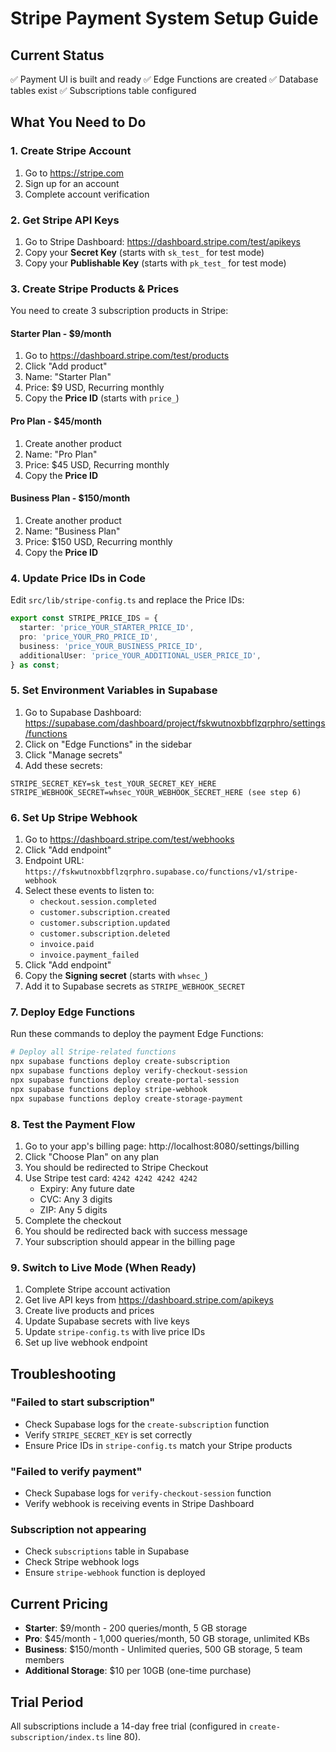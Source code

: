 # Stripe Payment System Setup Guide

## Current Status
✅ Payment UI is built and ready
✅ Edge Functions are created
✅ Database tables exist
✅ Subscriptions table configured

## What You Need to Do

### 1. Create Stripe Account
1. Go to https://stripe.com
2. Sign up for an account
3. Complete account verification

### 2. Get Stripe API Keys
1. Go to Stripe Dashboard: https://dashboard.stripe.com/test/apikeys
2. Copy your **Secret Key** (starts with `sk_test_` for test mode)
3. Copy your **Publishable Key** (starts with `pk_test_` for test mode)

### 3. Create Stripe Products & Prices

You need to create 3 subscription products in Stripe:

#### Starter Plan - $9/month
1. Go to https://dashboard.stripe.com/test/products
2. Click "Add product"
3. Name: "Starter Plan"
4. Price: $9 USD, Recurring monthly
5. Copy the **Price ID** (starts with `price_`)

#### Pro Plan - $45/month
1. Create another product
2. Name: "Pro Plan"
3. Price: $45 USD, Recurring monthly
4. Copy the **Price ID**

#### Business Plan - $150/month
1. Create another product
2. Name: "Business Plan"
3. Price: $150 USD, Recurring monthly
4. Copy the **Price ID**

### 4. Update Price IDs in Code

Edit `src/lib/stripe-config.ts` and replace the Price IDs:

```typescript
export const STRIPE_PRICE_IDS = {
  starter: 'price_YOUR_STARTER_PRICE_ID',
  pro: 'price_YOUR_PRO_PRICE_ID',
  business: 'price_YOUR_BUSINESS_PRICE_ID',
  additionalUser: 'price_YOUR_ADDITIONAL_USER_PRICE_ID',
} as const;
```

### 5. Set Environment Variables in Supabase

1. Go to Supabase Dashboard: https://supabase.com/dashboard/project/fskwutnoxbbflzqrphro/settings/functions
2. Click on "Edge Functions" in the sidebar
3. Click "Manage secrets"
4. Add these secrets:

```
STRIPE_SECRET_KEY=sk_test_YOUR_SECRET_KEY_HERE
STRIPE_WEBHOOK_SECRET=whsec_YOUR_WEBHOOK_SECRET_HERE (see step 6)
```

### 6. Set Up Stripe Webhook

1. Go to https://dashboard.stripe.com/test/webhooks
2. Click "Add endpoint"
3. Endpoint URL: `https://fskwutnoxbbflzqrphro.supabase.co/functions/v1/stripe-webhook`
4. Select these events to listen to:
   - `checkout.session.completed`
   - `customer.subscription.created`
   - `customer.subscription.updated`
   - `customer.subscription.deleted`
   - `invoice.paid`
   - `invoice.payment_failed`
5. Click "Add endpoint"
6. Copy the **Signing secret** (starts with `whsec_`)
7. Add it to Supabase secrets as `STRIPE_WEBHOOK_SECRET`

### 7. Deploy Edge Functions

Run these commands to deploy the payment Edge Functions:

```bash
# Deploy all Stripe-related functions
npx supabase functions deploy create-subscription
npx supabase functions deploy verify-checkout-session
npx supabase functions deploy create-portal-session
npx supabase functions deploy stripe-webhook
npx supabase functions deploy create-storage-payment
```

### 8. Test the Payment Flow

1. Go to your app's billing page: http://localhost:8080/settings/billing
2. Click "Choose Plan" on any plan
3. You should be redirected to Stripe Checkout
4. Use Stripe test card: `4242 4242 4242 4242`
   - Expiry: Any future date
   - CVC: Any 3 digits
   - ZIP: Any 5 digits
5. Complete the checkout
6. You should be redirected back with success message
7. Your subscription should appear in the billing page

### 9. Switch to Live Mode (When Ready)

1. Complete Stripe account activation
2. Get live API keys from https://dashboard.stripe.com/apikeys
3. Create live products and prices
4. Update Supabase secrets with live keys
5. Update `stripe-config.ts` with live price IDs
6. Set up live webhook endpoint

## Troubleshooting

### "Failed to start subscription"
- Check Supabase logs for the `create-subscription` function
- Verify `STRIPE_SECRET_KEY` is set correctly
- Ensure Price IDs in `stripe-config.ts` match your Stripe products

### "Failed to verify payment"
- Check Supabase logs for `verify-checkout-session` function
- Verify webhook is receiving events in Stripe Dashboard

### Subscription not appearing
- Check `subscriptions` table in Supabase
- Check Stripe webhook logs
- Ensure `stripe-webhook` function is deployed

## Current Pricing

- **Starter**: $9/month - 200 queries/month, 5 GB storage
- **Pro**: $45/month - 1,000 queries/month, 50 GB storage, unlimited KBs
- **Business**: $150/month - Unlimited queries, 500 GB storage, 5 team members
- **Additional Storage**: $10 per 10GB (one-time purchase)

## Trial Period

All subscriptions include a 14-day free trial (configured in `create-subscription/index.ts` line 80).
